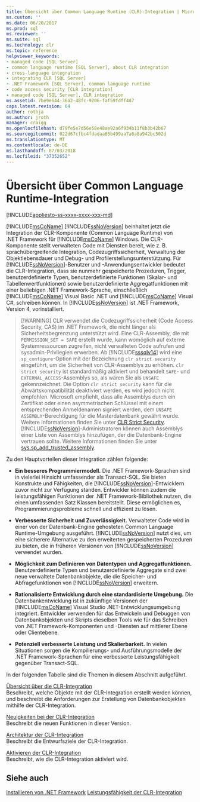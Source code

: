 ```yaml
---
title: Übersicht über Common Language Runtime (CLR)-Integration | Microsoft-Dokumentation
ms.custom: ''
ms.date: 06/20/2017
ms.prod: sql
ms.reviewer: ''
ms.suite: sql
ms.technology: clr
ms.topic: reference
helpviewer_keywords:
- managed code [SQL Server]
- common language runtime [SQL Server], about CLR integration
- cross-language integration
- integrating CLR [SQL Server]
- .NET Framework [SQL Server], common language runtime
- code access security [CLR integration]
- managed code [SQL Server], CLR integration
ms.assetid: 7be9e644-36a2-48fc-9206-faf59fdff4d7
caps.latest.revision: 64
author: rothja
ms.author: jroth
manager: craigg
ms.openlocfilehash: d79fe5e7d56e58e48ae92a6f934b11f8b3b42b67
ms.sourcegitcommit: 022d67cfbc4fdadaa65b499aa7a6a8a942bc502d
ms.translationtype: MT
ms.contentlocale: de-DE
ms.lasthandoff: 07/03/2018
ms.locfileid: "37352652"
---
```

# <a name="common-language-runtime-integration-overview"></a>Übersicht über Common Language Runtime-Integration
[!INCLUDE[appliesto-ss-xxxx-xxxx-xxx-md](../../includes/appliesto-ss-xxxx-xxxx-xxx-md.md)]

  [!INCLUDE[msCoName](../../includes/msconame-md.md)] [!INCLUDE[ssNoVersion](../../includes/ssnoversion-md.md)] beinhaltet jetzt die Integration der CLR-Komponente (Common Language Runtime) von .NET Framework für [!INCLUDE[msCoName](../../includes/msconame-md.md)] Windows. Die CLR-Komponente stellt verwalteten Code mit Diensten bereit, wie z. B. sprachübergreifende Integration, Codezugriffssicherheit, Verwaltung der Objektlebensdauer und Debug- und Profilerstellungsunterstützung. Für [!INCLUDE[ssNoVersion](../../includes/ssnoversion-md.md)]-Benutzer und -Anwendungsentwickler bedeutet die CLR-Integration, dass sie nunmehr gespeicherte Prozeduren, Trigger, benutzerdefinierte Typen, benutzerdefinierte Funktionen (Skalar- und Tabellenwertfunktionen) sowie benutzerdefinierte Aggregatfunktionen mit einer beliebigen .NET Framework-Sprache, einschließlich [!INCLUDE[msCoName](../../includes/msconame-md.md)] Visual Basic .NET und [!INCLUDE[msCoName](../../includes/msconame-md.md)] Visual C#, schreiben können. In [!INCLUDE[ssNoVersion](../../includes/ssnoversion-md.md)] ist .NET Framework, Version 4, vorinstalliert.  

>  [!WARNING]
>  CLR verwendet die Codezugriffssicherheit (Code Access Security, CAS) im .NET Framework, die nicht länger als Sicherheitsbegrenzung unterstützt wird. Eine CLR-Assembly, die mit `PERMISSION_SET = SAFE` erstellt wurde, kann womöglich auf externe Systemressourcen zugreifen, nicht verwalteten Code aufrufen und sysadmin-Privilegien erwerben. Ab [!INCLUDE[sssqlv14](../../includes/sssqlv14-md.md)] wird eine `sp_configure`-Option mit der Bezeichnung `clr strict security` eingeführt, um die Sicherheit von CLR-Assemblys zu erhöhen. `clr strict security` ist standardmäßig aktiviert und behandelt `SAFE`- und `EXTERNAL_ACCESS`-Assemblys so, als wären Sie als `UNSAFE` gekennzeichnet. Die Option `clr strict security` kann für die Abwärtskompatibilität deaktiviert werden, es wird jedoch nicht empfohlen. Microsoft empfiehlt, dass alle Assemblys durch ein Zertifikat oder einen asymmetrischen Schlüssel mit einem entsprechenden Anmeldenamen signiert werden, dem `UNSAFE ASSEMBLY`-Berechtigung für die Masterdatenbank gewährt wurde. Weitere Informationen finden Sie unter [CLR Strict Security](../../database-engine/configure-windows/clr-strict-security.md). 
  [!INCLUDE[ssNoVersion](../../includes/ssnoversion-md.md)]-Administratoren können auch Assemblys einer Liste von Assemblys hinzufügen, der die Datenbank-Engine vertrauen sollte. Weitere Informationen finden Sie unter [sys.sp_add_trusted_assembly](../../relational-databases/system-stored-procedures/sys-sp-add-trusted-assembly-transact-sql.md).

 Zu den Hauptvorteilen dieser Integration zählen folgende:  
  
-   **Ein besseres Programmiermodell.** Die .NET Framework-Sprachen sind in vielerlei Hinsicht umfassender als Transact-SQL. Sie bieten Konstrukte und Fähigkeiten, die [!INCLUDE[ssNoVersion](../../includes/ssnoversion-md.md)]-Entwicklern zuvor nicht zur Verfügung standen. Entwickler können zudem die leistungsfähigen Funktionen der .NET Framework-Bibliothek nutzen, die einen umfassenden Satz Klassen bereitstellt. Diese ermöglichen es, Programmierungsprobleme schnell und effizient zu lösen.  
  
-   **Verbesserte Sicherheit und Zuverlässigkeit.** Verwalteter Code wird in einer von der Datenbank-Engine gehosteten Common Language Runtime-Umgebung ausgeführt. [!INCLUDE[ssNoVersion](../../includes/ssnoversion-md.md)] nutzt dies, um eine sicherere Alternative zu den erweiterten gespeicherten Prozeduren zu bieten, die in früheren Versionen von [!INCLUDE[ssNoVersion](../../includes/ssnoversion-md.md)] verwendet wurden.  
  
-   **Möglichkeit zum Definieren von Datentypen und Aggregatfunktionen.** Benutzerdefinierte Typen und benutzerdefinierte Aggregate sind zwei neue verwaltete Datenbankobjekte, die die Speicher- und Abfragefunktionen von [!INCLUDE[ssNoVersion](../../includes/ssnoversion-md.md)] erweitern.  
  
-   **Rationalisierte Entwicklung durch eine standardisierte Umgebung.** Die Datenbankentwicklung ist in zukünftige Versionen der [!INCLUDE[msCoName](../../includes/msconame-md.md)] Visual Studio .NET-Entwicklungsumgebung integriert. Entwickler verwenden für das Entwickeln und Debuggen von Datenbankobjekten und Skripts dieselben Tools wie für das Schreiben von .NET Framework-Komponenten und -Diensten auf mittlerer Ebene oder Clientebene.  
  
-   **Potenziell verbesserte Leistung und Skalierbarkeit.** In vielen Situationen sorgen die Kompilierungs- und Ausführungsmodelle der .NET Framework-Sprachen für eine verbesserte Leistungsfähigkeit gegenüber Transact-SQL.  
  
 In der folgenden Tabelle sind die Themen in diesem Abschnitt aufgeführt.  
  
 [Übersicht über die CLR-Integration](../../relational-databases/clr-integration/clr-integration-overview.md)  
 Beschreibt, welche Objekte mit der CLR-Integration erstellt werden können, und beschreibt die Anforderungen zur Erstellung von Datenbankobjekten mithilfe der CLR-Integration.  
  
 [Neuigkeiten bei der CLR-Integration](../../relational-databases/clr-integration/clr-integration-what-s-new.md)  
 Beschreibt die neuen Funktionen in dieser Version.  
  
 [Architektur der CLR-Integration](http://msdn.microsoft.com/library/05e4b872-3d21-46de-b4d5-739b5f2a0cf9)  
 Beschreibt die Entwurfsziele der CLR-Integration.  
  
 [Aktivieren der CLR-Integration](../../relational-databases/clr-integration/clr-integration-enabling.md)  
 Beschreibt, wie die CLR-Integration aktiviert wird.  
  
## <a name="see-also"></a>Siehe auch  
 [Installieren von .NET Framework](http://technet.microsoft.com/library/ms166014\(v=SQL.105\).aspx)   
 [Leistungsfähigkeit der CLR-Integration](../../relational-databases/clr-integration/clr-integration-architecture-performance.md)  
  
  
